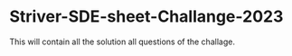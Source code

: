 # Striver-SDE-sheet-Challange-2023

This will contain all the solution all questions of the challage.
